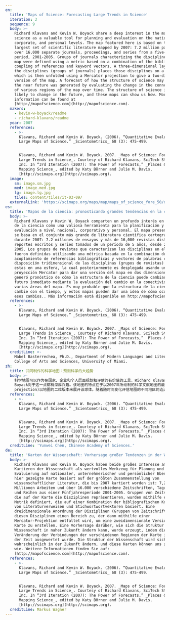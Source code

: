 ```yaml
---
en:
  title: 'Maps of Science: Forecasting Large Trends in Science'
  iteration: 3
  sequence: 9
  body: >-
    Richard Klavans and Kevin W. Boyack share a deep interest in the mapping of
    science as a valuable tool for planning and evaluation on the national,
    corporate, and personal levels. The map featured here is based on the
    largest set of scientific literature mapped by 2007: 7.2 million papers and
    over 16,000 separate journals, proceedings, and series from a five-year
    period, 2001-2005. Groups of journals characterizing the disciplines on the
    map were defined using a metric based on a combination of the bibliographic
    coupling of references and keyword vectors. A three-dimensional layout of
    the disciplines (groups of journals) places those disciplines on a sphere,
    which is then unfolded using a Mercator projection to give a two-dimensional
    version of the map. A forecast of how the structure of science may change in
    the near future was generated by evaluating the change in the connectedness
    of various regions of the map over time. The structure of science is very
    likely to change in the future, and these maps can show us how. More
    information can be found at
    [http://mapofscience.com](http://mapofscience.com).
  makers:
    - kevin-w-boyack/readme
    - richard-klavans/readme
  year: 2007
  references:
    - >-
      Klavans, Richard and Kevin W. Boyack. (2006). “Quantitative Evaluation of
      Large Maps of Science.” _Scientometrics_ 68 (3): 475-499.


      Klavans, Richard and Kevin W. Boyack. 2007. _Maps of Science: Forecasting
      Large Trends in Science_. Courtesy of Richard Klavans, SciTech Strategies,
      Inc. In “3rd Iteration (2007): The Power of Forecasts,” _Places & Spaces:
      Mapping Science_, edited by Katy Börner and Julie M. Davis.
      [http://scimaps.org](http://scimaps.org).
  image:
    sm: image.sm.jpg
    med: image.med.jpg
    lg: image.lg.jpg
    tiles: content/tiles/it-03-09/
  externalLink: 'https://scimaps.org/maps/map/maps_of_science_fore_50/detail'
es:
  title: 'Mapas de la ciencia: pronosticando grandes tendencias en la ciencia'
  body: >-
    Richard Klavans y Kevin W. Boyack comparten un profundo interés en el mapeo
    de la ciencia como una valiosa herramienta para la planificación y
    evaluación a nivel nacional, corporativo y personal. El mapa presentado aquí
    se basa en el conjunto más grande de literatura científica cartografiado
    durante 2007: 7.2 millones de ensayos y más de 16,000 revistas distintas,
    reportes escritos y series tomados de un período de 5 años, desde 2001 a
    2005. Los grupos de revistas que caracterizan las disciplinas en el mapa
    fueron definidas utilizando una métrica basada en la combinación del
    acoplamiento de referencias bibliográficas y vectores de palabras clave. Una
    disposición tridimensional de las disciplinas (grupos de revistas) ubica a
    estas en una esfera, la cual posteriormente es desplegada usando una
    proyección Mercator para dar una versión del mapa en dos dimensiones. Se
    generó pronóstico de cómo la estructura de la ciencia puede cambiar en el
    futuro inmediato mediante la evaluación del cambio en la conectividad entre
    varias áreas del mapa. Es muy probable que la estructura de la ciencia
    cambie con el tiempo, y estos mapas pueden dar una idea de cómo ocurrirán
    esos cambios.. Más información está disponible en http://mapofscience.com.
  references:
    - >-
      Klavans, Richard and Kevin W. Boyack. (2006). “Quantitative Evaluation of
      Large Maps of Science.” _Scientometrics_ 68 (3): 475-499.


      Klavans, Richard and Kevin W. Boyack. 2007. _Maps of Science: Forecasting
      Large Trends in Science_. Courtesy of Richard Klavans, SciTech Strategies,
      Inc. In “3rd Iteration (2007): The Power of Forecasts,” _Places & Spaces:
      Mapping Science_, edited by Katy Börner and Julie M. Davis.
      [http://scimaps.org](http://scimaps.org).
  creditLine: >-
    Mabel Basterrechea, Ph.D., Department of Modern Languages and Literatures,
    College of Arts and Sciences, University of Miami.
zh:
  title: 共同制作的科学地图：预测科学的大趋势
  body: >-
    科学地图可以作为在国家、企业和个人层面规划和评估的有价值的工具，Richard Klavans 和Kevin W.
    Boyack对于这一点都有深厚兴趣。该地图的特点在于以2007年所绘制的科学文献地图的最大集合为基础：标示了720万论文和超过1万6千个单独期刊、会议记录、以及为期5年（2001-2005）的数据集合。基于参考文献和关键词向量的文献耦合组合，该图谱使用一个衡量标准来定义地图上具有学科特征的期刊群体。学科（期刊群体）的三维布局将这些学科映射到一个球体上，利用墨卡托投影法(Mercator
    projection)以地图的二维版本来展开该球体。随着随时间变化评估地图的不同地区的连通性变化来对不久的未来科学结构可能变化进行预测。科学的结构很有可能在将来有所变化，且这些地图可以向我们展示它是如何变化的。更多的信息可以访问http://mapofscience.com。
  references:
    - >-
      Klavans, Richard and Kevin W. Boyack. (2006). “Quantitative Evaluation of
      Large Maps of Science.” _Scientometrics_ 68 (3): 475-499.


      Klavans, Richard and Kevin W. Boyack. 2007. _Maps of Science: Forecasting
      Large Trends in Science_. Courtesy of Richard Klavans, SciTech Strategies,
      Inc. In “3rd Iteration (2007): The Power of Forecasts,” _Places & Spaces:
      Mapping Science_, edited by Katy Börner and Julie M. Davis.
      [http://scimaps.org](http://scimaps.org).
  creditLine: 'Yunwei Chen, Chinese Academy of Sciences.'
de:
  title: 'Karten der Wissenschaft: Vorhersage großer Tendenzen in der Wissenschaft '
  body: >-
    Richard Klavans und Kevin W. Boyack haben beide großes Interesse am
    Kartieren der Wissenschaft als wertvolles Werkzeug für Planung und
    Evaluierung auf nationaler, unternehmerischer und persönlicher Ebene. Die
    hier gezeigte Karte basiert auf der größten Zusammenstellung von
    wissenschaftlicher Literatur, die bis 2007 kartiert worden ist: 7,2
    Millionen Arbeiten und über 16.000 verschiedene Zeitschriften, Tagungsbände
    und Reihen aus einer Fünfjahresperiode 2001-2005. Gruppen von Zeitschriften,
    die auf der Karte die Disziplinen repräsentieren, wurden mithilfe einer
    Metrik definiert, die auf einer Kombination der bibliografischen Kopplung
    von Literaturverweisen und Stichwortwortvektoren basiert. Eine
    dreidimensionale Anordnung der Disziplinen (Gruppen von Zeitschriften) weist
    diesen Disziplinen einen Bereich zu, der dann mithilfe einer
    Mercator-Projektion entfaltet wird, um eine zweidimensionale Version der
    Karte zu erstellen. Eine Vorhersage darüber, wie sich die Struktur der
    Wissenschaft in naher Zukunft ändern kann, wurde erzeugt, indem die
    Veränderung der Verbindungen der verschiedenen Regionen der Karte im Laufe
    der Zeit ausgewertet wurde. Die Struktur der Wissenschaft wird sich sehr
    wahrscheinlich in der Zukunft ändern, und diese Karten können uns zeigen,
    wie. Weitere Informationen finden Sie auf:
    [http://mapofscience.com](http://mapofscience.com).
  references:
    - >-
      Klavans, Richard and Kevin W. Boyack. (2006). “Quantitative Evaluation of
      Large Maps of Science.” _Scientometrics_ 68 (3): 475-499.


      Klavans, Richard and Kevin W. Boyack. 2007. _Maps of Science: Forecasting
      Large Trends in Science_. Courtesy of Richard Klavans, SciTech Strategies,
      Inc. In “3rd Iteration (2007): The Power of Forecasts,” _Places & Spaces:
      Mapping Science_, edited by Katy Börner and Julie M. Davis.
      [http://scimaps.org](http://scimaps.org).
  creditLine: Markus Wagner
---
```

